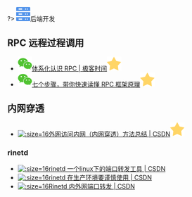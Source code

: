 ?> ![](logo/server.svg ':no-zoom')后端开发

## RPC 远程过程调用

- [![](logo/wechat.svg)体系化认识 RPC | 极客时间![](logo/star.svg)](https://mp.weixin.qq.com/s/Hoq8T3Ver62wz6dkK1D-zw)
- [![](logo/wechat.svg)七个步骤，带你快速读懂 RPC 框架原理![](logo/star.svg)](https://mp.weixin.qq.com/s/UkG17rpkFTezUrMhtUmGgw) 

## 内网穿透

- [![](logo/csdn.ico ':size=16')外网访问内网（内网穿透）方法总结 | CSDN![](logo/star.svg)](https://blog.csdn.net/zbgjhy88/article/details/55289785)

### rinetd

- [![](logo/csdn.ico ':size=16')rinetd 一个linux下的端口转发工具 | CSDN](https://blog.csdn.net/majinfei/article/details/52184378)
- [![](logo/csdn.ico ':size=16')rinetd 在生产环境要谨慎使用 | CSDN](https://blog.csdn.net/woshiaotian/article/details/78133195)
- [![](logo/csdn.ico ':size=16')Rinetd 内外网端口转发 | CSDN](https://blog.csdn.net/dounine/article/details/68946035)
